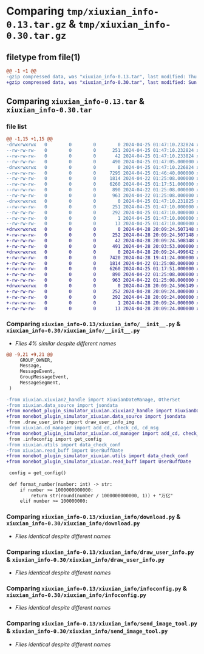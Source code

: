 # Comparing `tmp/xiuxian_info-0.13.tar.gz` & `tmp/xiuxian_info-0.30.tar.gz`

## filetype from file(1)

```diff
@@ -1 +1 @@
-gzip compressed data, was "xiuxian_info-0.13.tar", last modified: Thu Apr 25 01:47:10 2024, max compression
+gzip compressed data, was "xiuxian_info-0.30.tar", last modified: Sun Apr 28 20:09:24 2024, max compression
```

## Comparing `xiuxian_info-0.13.tar` & `xiuxian_info-0.30.tar`

### file list

```diff
@@ -1,15 +1,15 @@
-drwxrwxrwx   0        0        0        0 2024-04-25 01:47:10.232824 xiuxian_info-0.13/
--rw-rw-rw-   0        0        0      251 2024-04-25 01:47:10.232824 xiuxian_info-0.13/PKG-INFO
--rw-rw-rw-   0        0        0       42 2024-04-25 01:47:10.233824 xiuxian_info-0.13/setup.cfg
--rw-rw-rw-   0        0        0      490 2024-04-25 01:47:05.000000 xiuxian_info-0.13/setup.py
-drwxrwxrwx   0        0        0        0 2024-04-25 01:47:10.226824 xiuxian_info-0.13/xiuxian_info/
--rw-rw-rw-   0        0        0     7295 2024-04-25 01:46:40.000000 xiuxian_info-0.13/xiuxian_info/__init__.py
--rw-rw-rw-   0        0        0     1814 2024-04-22 01:25:08.000000 xiuxian_info-0.13/xiuxian_info/download.py
--rw-rw-rw-   0        0        0     6260 2024-04-25 01:17:51.000000 xiuxian_info-0.13/xiuxian_info/draw_user_info.py
--rw-rw-rw-   0        0        0      890 2024-04-22 01:25:08.000000 xiuxian_info-0.13/xiuxian_info/infoconfig.py
--rw-rw-rw-   0        0        0      963 2024-04-22 01:25:08.000000 xiuxian_info-0.13/xiuxian_info/send_image_tool.py
-drwxrwxrwx   0        0        0        0 2024-04-25 01:47:10.231825 xiuxian_info-0.13/xiuxian_info.egg-info/
--rw-rw-rw-   0        0        0      251 2024-04-25 01:47:10.000000 xiuxian_info-0.13/xiuxian_info.egg-info/PKG-INFO
--rw-rw-rw-   0        0        0      292 2024-04-25 01:47:10.000000 xiuxian_info-0.13/xiuxian_info.egg-info/SOURCES.txt
--rw-rw-rw-   0        0        0        1 2024-04-25 01:47:10.000000 xiuxian_info-0.13/xiuxian_info.egg-info/dependency_links.txt
--rw-rw-rw-   0        0        0       13 2024-04-25 01:47:10.000000 xiuxian_info-0.13/xiuxian_info.egg-info/top_level.txt
+drwxrwxrwx   0        0        0        0 2024-04-28 20:09:24.507148 xiuxian_info-0.30/
+-rw-rw-rw-   0        0        0      252 2024-04-28 20:09:24.507148 xiuxian_info-0.30/PKG-INFO
+-rw-rw-rw-   0        0        0       42 2024-04-28 20:09:24.508148 xiuxian_info-0.30/setup.cfg
+-rw-rw-rw-   0        0        0      491 2024-04-28 20:03:53.000000 xiuxian_info-0.30/setup.py
+drwxrwxrwx   0        0        0        0 2024-04-28 20:09:24.499642 xiuxian_info-0.30/xiuxian_info/
+-rw-rw-rw-   0        0        0     7420 2024-04-28 19:41:24.000000 xiuxian_info-0.30/xiuxian_info/__init__.py
+-rw-rw-rw-   0        0        0     1814 2024-04-22 01:25:08.000000 xiuxian_info-0.30/xiuxian_info/download.py
+-rw-rw-rw-   0        0        0     6260 2024-04-25 01:17:51.000000 xiuxian_info-0.30/xiuxian_info/draw_user_info.py
+-rw-rw-rw-   0        0        0      890 2024-04-22 01:25:08.000000 xiuxian_info-0.30/xiuxian_info/infoconfig.py
+-rw-rw-rw-   0        0        0      963 2024-04-22 01:25:08.000000 xiuxian_info-0.30/xiuxian_info/send_image_tool.py
+drwxrwxrwx   0        0        0        0 2024-04-28 20:09:24.506149 xiuxian_info-0.30/xiuxian_info.egg-info/
+-rw-rw-rw-   0        0        0      252 2024-04-28 20:09:24.000000 xiuxian_info-0.30/xiuxian_info.egg-info/PKG-INFO
+-rw-rw-rw-   0        0        0      292 2024-04-28 20:09:24.000000 xiuxian_info-0.30/xiuxian_info.egg-info/SOURCES.txt
+-rw-rw-rw-   0        0        0        1 2024-04-28 20:09:24.000000 xiuxian_info-0.30/xiuxian_info.egg-info/dependency_links.txt
+-rw-rw-rw-   0        0        0       13 2024-04-28 20:09:24.000000 xiuxian_info-0.30/xiuxian_info.egg-info/top_level.txt
```

### Comparing `xiuxian_info-0.13/xiuxian_info/__init__.py` & `xiuxian_info-0.30/xiuxian_info/__init__.py`

 * *Files 4% similar despite different names*

```diff
@@ -9,21 +9,21 @@
     GROUP_OWNER,
     Message,
     MessageEvent,
     GroupMessageEvent,
     MessageSegment,
 )
 
-from xiuxian.xiuxian2_handle import XiuxianDateManage, OtherSet
-from xiuxian.data_source import jsondata
+from nonebot_plugin_simulator_xiuxian.xiuxian2_handle import XiuxianDateManage, OtherSet
+from nonebot_plugin_simulator_xiuxian.data_source import jsondata
 from .draw_user_info import draw_user_info_img
-from xiuxian.cd_manager import add_cd, check_cd, cd_msg
+from nonebot_plugin_simulator_xiuxian.cd_manager import add_cd, check_cd, cd_msg
 from .infoconfig import get_config
-from xiuxian.utils import data_check_conf
-from xiuxian.read_buff import UserBuffDate
+from nonebot_plugin_simulator_xiuxian.utils import data_check_conf
+from nonebot_plugin_simulator_xiuxian.read_buff import UserBuffDate
 
 config = get_config()
 
 def format_number(number: int) -> str:
     if number >= 1000000000000:
         return str(round(number / 1000000000000, 1)) + "万亿"
     elif number >= 100000000:
```

### Comparing `xiuxian_info-0.13/xiuxian_info/download.py` & `xiuxian_info-0.30/xiuxian_info/download.py`

 * *Files identical despite different names*

### Comparing `xiuxian_info-0.13/xiuxian_info/draw_user_info.py` & `xiuxian_info-0.30/xiuxian_info/draw_user_info.py`

 * *Files identical despite different names*

### Comparing `xiuxian_info-0.13/xiuxian_info/infoconfig.py` & `xiuxian_info-0.30/xiuxian_info/infoconfig.py`

 * *Files identical despite different names*

### Comparing `xiuxian_info-0.13/xiuxian_info/send_image_tool.py` & `xiuxian_info-0.30/xiuxian_info/send_image_tool.py`

 * *Files identical despite different names*

